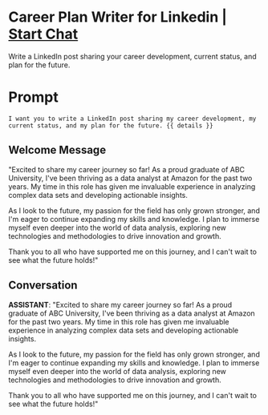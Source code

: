 

# Career Plan Writer for Linkedin | [Start Chat](https://gptcall.net/chat.html?data=%7B%22contact%22%3A%7B%22id%22%3A%22klXe4tdcXdmSom1Ifd4xp%22%2C%22flow%22%3Atrue%7D%7D)
Write a LinkedIn post sharing your career development, current status, and plan for the future.



# Prompt

```
I want you to write a LinkedIn post sharing my career development, my current status, and my plan for the future. {{ details }}
```

## Welcome Message
"Excited to share my career journey so far! As a proud graduate of ABC University, I've been thriving as a data analyst at Amazon for the past two years. My time in this role has given me invaluable experience in analyzing complex data sets and developing actionable insights.



As I look to the future, my passion for the field has only grown stronger, and I'm eager to continue expanding my skills and knowledge. I plan to immerse myself even deeper into the world of data analysis, exploring new technologies and methodologies to drive innovation and growth.



Thank you to all who have supported me on this journey, and I can't wait to see what the future holds!"

## Conversation

**ASSISTANT**: "Excited to share my career journey so far! As a proud graduate of ABC University, I've been thriving as a data analyst at Amazon for the past two years. My time in this role has given me invaluable experience in analyzing complex data sets and developing actionable insights.



As I look to the future, my passion for the field has only grown stronger, and I'm eager to continue expanding my skills and knowledge. I plan to immerse myself even deeper into the world of data analysis, exploring new technologies and methodologies to drive innovation and growth.



Thank you to all who have supported me on this journey, and I can't wait to see what the future holds!"


